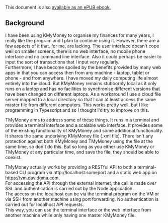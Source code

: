 

This document is also [available as an ePUB ebook.](tmymoney.epub)

## Background
I have been using KMyMoney to organise my finances for many years, I really like the program and I plan to continue using it. However, there are a few aspects of it that, for me, are lacking. The user interface doesn't cope well on smaller screens, there is no web interface, no mobile phone interface and no command line interface. Also it could perhaps be easier to input the sort of transactions that I input very regularly.  
Furthermore, I have become spoiled by the benefits provided by many web apps in that you can access then from any machine - laptop, tablet or phone - and from anywhere. I have moved my daily computing life almost entirely into the cloud. But KMyMoney remains stubbornly local as it only runs on a laptop and has no facilities to synchronise different versions that have been changed on different laptops. As a workaround I use a cloud file server mapped to a local directory so that I can at least access the same master file from different computers. This works pretty well, but I like programming in Typescript and so I thought I'd try to improve on this.  

TMyMoney aims to address some of these things. It runs in a terminal and provides a terminal interface and a scalable web interface. It provides some of the existing functionality of KMyMoney and some additional functionality. It shares the same underlying KMyMoney file (.xml file). There isn't any protection against both KMyMoney and TMyMoney using the file at the same time, so don't do this. But so long as you either use KMyMoney or TMyMoney at any particular time, and save the file, they should be able to coexist.

TMyMoney actually works by providing a RESTful API to both a terminal-based CLI program via http://localhost:someport and a static web app on https://vm.davidgma.com.  
For accessing the API through the external internet, the call is made over SSL and authentication is carried out by the Node application.  
The access on the localhost can be via the terminal program on the VM or via SSH from another machine using port forwarding. No authentication is carried out for localhost API requests.  
This way, you can use the terminal interface or the web interface from another machine while only having one master KMyMoney file. 